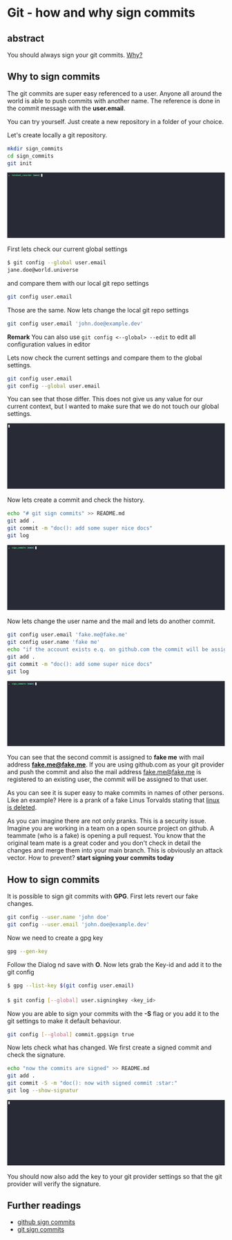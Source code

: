 # Git - how and why sign commits

## abstract

You should always sign your git commits. [Why?](#why-to-sign-commits)

## Why to sign commits

The git commits are super easy referenced to a user. Anyone all around the world is able to push commits with another name. The reference is done in the commit message with the **user.email**.

You can try yourself. Just create a new repository in a folder of your choice.

Let's create locally a git repository.

```bash
mkdir sign_commits
cd sign_commits
git init
```

![git-init](../assets/git/git_sign_commits/init_repo.gif)

First lets check our current global settings

```bash
$ git config --global user.email
jane.doe@world.universe
```

and compare them with our local git repo settings

```bash
git config user.email
```

Those are the same. Now lets change the local git repo settings

```bash
git config user.email 'john.doe@example.dev'
```

**Remark** You can also use `git config <--global> --edit` to edit all configuration values in editor

Lets now check the current settings and compare them to the global settings.

```bash
git config user.email
git config --global user.email
```

You can see that those differ. This does not give us any value for our current context,
but I wanted to make sure that we do not touch our global settings.

![git-config](../assets/git/git_sign_commits/git_config.gif)

Now lets create a commit and check the history.

```bash
echo "# git sign commits" >> README.md
git add .
git commit -m "doc(): add some super nice docs"
git log
```

![first-commit](../assets/git/git_sign_commits/first_commit.gif)

Now lets change the user name and the mail and lets do another commit.

```bash
git config user.email 'fake.me@fake.me'
git config user.name 'fake me'
echo "if the account exists e.q. on github.com the commit will be assigned to that person" >> README.md
git add .
git commit -m "doc(): add some super nice docs"
git log
```

![second-commit](../assets/git/git_sign_commits/second_commit.gif)

You can see that the second commit is assigned to **fake me** with mail address **fake.me@fake.me**.
If you are using github.com as your git provider and push the commit and also the mail address fake.me@fake.me is registered to an existing user, the commit will be assigned to that user.

As you can see it is super easy to make commits in names of other persons.
Like an example? Here is a prank of a fake Linus Torvalds stating that [linux is deleted][I-deleted-linux].

As you can imagine there are not only pranks. This is a security issue. Imagine you are working in a team on a open source project on github. A teammate (who is a fake) is opening a pull request. You know that the original team mate is a great coder and you don't check in detail the changes and merge them into your main branch. This is obviously an attack vector. How to prevent? **start signing your commits today**

## How to sign commits

It is possible to sign git commits with **GPG**.
First lets revert our fake changes.

```bash
git config --user.name 'john doe'
git config --user.email 'john.doe@example.dev'
```

Now we need to create a gpg key

```bash
gpg --gen-key
```

Follow the Dialog nd save with **O**.
Now lets grab the Key-id and add it to the git config

```bash
$ gpg --list-key $(git config user.email)

$ git config [--global] user.signingkey <key_id>

```

Now you are able to sign your commits with the **-S** flag or you add it to the git settings to make it default behaviour.

```bash
git config [--global] commit.gpgsign true
```

Now lets check what has changed. We first create a signed commit and check the signature.

```bash
echo "now the commits are signed" >> README.md
git add .
git commit -S -m "doc(): now with signed commit :star:"
git log --show-signatur
```

![signed-commits](../assets/git/git_sign_commits/signed_commits.gif)

You should now also add the key to your git provider settings so that the git provider will verify the signature.

## Further readings

- [github sign commits][gh-sign-commits]
- [git sign commits][git-sign-commits]

[I-deleted-linux]: https://github.com/slimsag/linux/tree/5895e21f3c744ed9829e3afe9691e3eb1b1932ae#linux-kernel
[gh-sign-commits]: https://docs.github.com/en/authentication/managing-commit-signature-verification/signing-commits
[git-sign-commits]: https://git-scm.com/book/en/v2/Git-Tools-Signing-Your-Work
